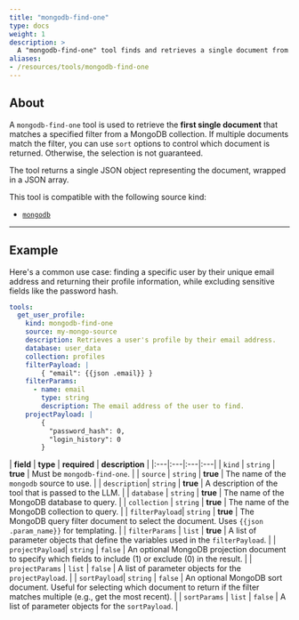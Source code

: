 ```yaml
---
title: "mongodb-find-one"
type: docs
weight: 1
description: > 
  A "mongodb-find-one" tool finds and retrieves a single document from a MongoDB collection.
aliases:
- /resources/tools/mongodb-find-one
---
```


## About

A `mongodb-find-one` tool is used to retrieve the **first single document** that matches a specified filter from a MongoDB collection. If multiple documents match the filter, you can use `sort` options to control which document is returned. Otherwise, the selection is not guaranteed.

The tool returns a single JSON object representing the document, wrapped in a JSON array.

This tool is compatible with the following source kind:

* [`mongodb`](../sources/mongodb.md)

---

## Example

Here's a common use case: finding a specific user by their unique email address and returning their profile information, while excluding sensitive fields like the password hash.

```yaml
tools:
  get_user_profile:
    kind: mongodb-find-one
    source: my-mongo-source
    description: Retrieves a user's profile by their email address.
    database: user_data
    collection: profiles
    filterPayload: |
        { "email": {{json .email}} }
    filterParams:
      - name: email
        type: string
        description: The email address of the user to find.
    projectPayload: |
        { 
          "password_hash": 0,
          "login_history": 0
        }
```

| **field** | **type** | **required** | **description** |
|:&#8203;---|:---|:---|:---|
| `kind` | `string` | **true** | Must be `mongodb-find-one`. |
| `source` | `string` | **true** | The name of the `mongodb` source to use. |
| `description`| `string` | **true** | A description of the tool that is passed to the LLM. |
| `database` | `string` | **true** | The name of the MongoDB database to query. |
| `collection` | `string` | **true** | The name of the MongoDB collection to query. |
| `filterPayload`| `string` | **true** | The MongoDB query filter document to select the document. Uses `{{json .param_name}}` for templating. |
| `filterParams` | `list` | **true** | A list of parameter objects that define the variables used in the `filterPayload`. |
| `projectPayload`| `string` | `false` | An optional MongoDB projection document to specify which fields to include (1) or exclude (0) in the result. |
| `projectParams` | `list` | `false` | A list of parameter objects for the `projectPayload`. |
| `sortPayload`| `string` | `false` | An optional MongoDB sort document. Useful for selecting which document to return if the filter matches multiple (e.g., get the most recent). |
| `sortParams` | `list` | `false` | A list of parameter objects for the
`sortPayload`. |

